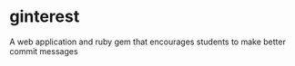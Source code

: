 # ginterest
A web application and ruby gem that encourages students to make better commit messages 
